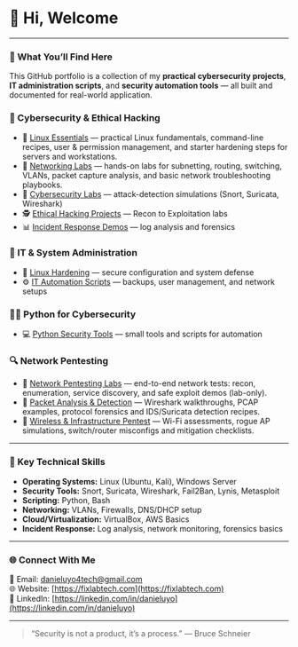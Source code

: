 # 👋 Hi, Welcome 

---

### 🧩 What You’ll Find Here
This GitHub portfolio is a collection of my **practical cybersecurity projects**, **IT administration scripts**, and **security automation tools** — all built and documented for real-world application.

### 🔐 Cybersecurity & Ethical Hacking
- 🐧 [Linux Essentials](https://github.com/danieluyo4tech/linux-essentials) — practical Linux fundamentals, command-line recipes, user & permission management, and starter hardening steps for servers and workstations.  
- 🧭 [Networking Labs](https://github.com/danieluyo/networking-labs) — hands-on labs for subnetting, routing, switching, VLANs, packet capture analysis, and basic network troubleshooting playbooks.
- 🧩 [Cybersecurity Labs](https://github.com/danieluyo/cybersecurity-labs) — attack-detection simulations (Snort, Suricata, Wireshark)
- 🕵️ [Ethical Hacking Projects](https://github.com/danieluyo/ethical-hacking-practicals) — Recon to Exploitation labs
- 📊 [Incident Response Demos](https://github.com/danieluyo/incident-response-labs) — log analysis and forensics

### 🧠 IT & System Administration
- 🐧 [Linux Hardening](https://github.com/danieluyo/linux-hardening) — secure configuration and system defense
- ⚙️ [IT Automation Scripts](https://github.com/danieluyo/it-admin-scripts) — backups, user management, and network setups

### 🧑‍💻 Python for Cybersecurity
- 💻 [Python Security Tools](https://github.com/danieluyo/python-security-tools) — small tools and scripts for automation

### 🔍 Network Pentesting
- 🧭 [Network Pentesting Labs](https://github.com/danieluyo/network-pentesting) — end-to-end network tests: recon, enumeration, service discovery, and safe exploit demos (lab-only).  
- 🧩 [Packet Analysis & Detection](https://github.com/danieluyo/packet-analysis) — Wireshark walkthroughs, PCAP examples, protocol forensics and IDS/Suricata detection recipes.  
- 📡 [Wireless & Infrastructure Pentest](https://github.com/danieluyo/wireless-infra-pentest) — Wi-Fi assessments, rogue AP simulations, switch/router misconfigs and mitigation checklists.

---

### 🧩 Key Technical Skills
- **Operating Systems:** Linux (Ubuntu, Kali), Windows Server
- **Security Tools:** Snort, Suricata, Wireshark, Fail2Ban, Lynis, Metasploit
- **Scripting:** Python, Bash
- **Networking:** VLANs, Firewalls, DNS/DHCP setup
- **Cloud/Virtualization:** VirtualBox, AWS Basics
- **Incident Response:** Log analysis, network monitoring, forensics basics

---

### 🌐 Connect With Me
📧 Email: danieluyo4tech@gmail.com  
🌐 Website: [https://fixlabtech.com](https://fixlabtech.com)  
🔗 LinkedIn: [https://linkedin.com/in/danieluyo](https://linkedin.com/in/danieluyo)

---

> “Security is not a product, it’s a process.” — Bruce Schneier

